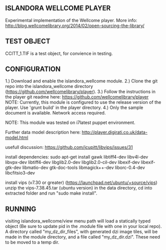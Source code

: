 
ISLANDORA WELLCOME PLAYER
-------------------------
Experimental implementation of the Wellcome player.
More info: http://blog.wellcomelibrary.org/2014/02/open-sourcing-the-library/

TEST OBJECT
-----------
CCITT_1.TIF is a test object, for convience in testing.

CONFIGURATION
-------------
1.) Download and enable the islandora_wellcome module.
2.) Clone the git repo into the islandora_wellcome directory 
    (https://github.com/wellcomelibrary/player).
3.) Follow the instructions in the player git readme here:
    https://github.com/wellcomelibrary/player
    NOTE: Currently, this module is configured to use the 
      release version of the player. Use 'grunt build' in 
      the player directory.
4.) Only the sample document is available. Network access required.

NOTE: This module was tested on i7latest puppet environment. 

Further data model description here: http://player.digirati.co.uk/data-model.html

usefull discussion: https://github.com/jcupitt/libvips/issues/31

install dependencies: 
sudo apt-get install gawk libtiff4-dev libv4l-dev libvpx-dev libtiff4-dev libglib2.0-dev libglib2.0-cil-dev libexif-dev libexif-gtk-dev libmatio-dev gtk-doc-tools libmagick++-dev liborc-0.4-dev libcfitsio3-dev

install vips (v7.30 or greater) (https://launchpad.net/ubuntu/+source/vips)
unzip the vips-7.38.45.tar (ubuntu version) in the data directory, cd into extracted folder and run "sudo make install".

RUNNING
-------
visiting islandora_wellcome/view menu path will load a statically typed object (Be sure to update pid in the .module file with one in your local repo).
A directory called "my_dz_dir_files", with generated dzi image tiles, will be made in the module directory, and a file called "my_dz_dir.dzi". These need to be moved to a temp dir.